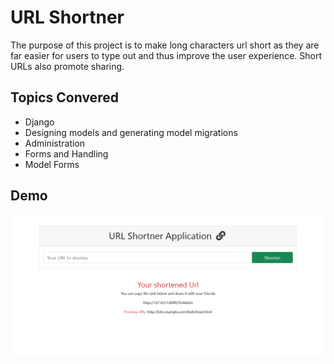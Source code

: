 
# URL Shortner

The purpose of this project is to make long characters url short as they are far easier for users to type out and thus improve the user experience. Short URLs also promote sharing.
## Topics Convered

- Django
- Designing models and generating model migrations
- Administration
- Forms and Handling
- Model Forms

## Demo

![Data Output](https://github.com/SulemanMughal/url-shortner/blob/main/demo/demo.png)